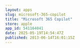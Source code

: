```yaml
---
layout: apps
slug: microsoft-365-copilot
title: "Microsoft 365 Copilot"
store: apple
app_id: 541164041
date: 2025-05-19T14:54:47Z
published: 2013-06-14T16:01:15Z
---
```

